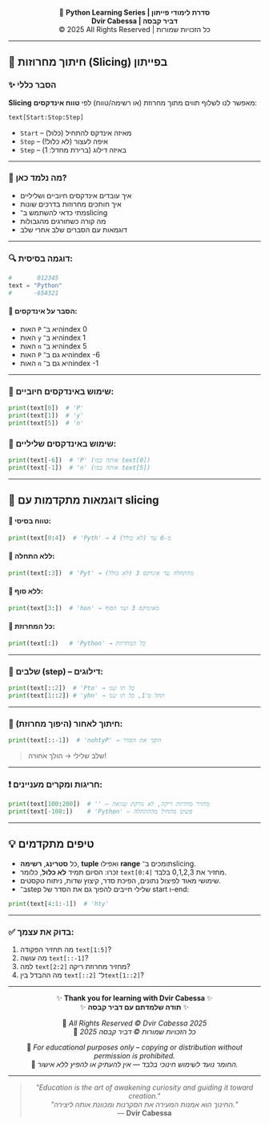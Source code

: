 <!-- DC_HEADER_START -->
<div align="center">

🐍 **Python Learning Series | סדרת לימודי פייתון**  
**Dvir Cabessa | דביר קבסה**  
© 2025 All Rights Reserved | כל הזכויות שמורות

</div>

---
<!-- DC_HEADER_END -->

## 📘 חיתוך מחרוזות (Slicing) בפייתון

### ✨ הסבר כללי

**Slicing** מאפשר לנו לשלוף תווים מתוך מחרוזת (או רשימה/טווח) לפי **טווח אינדקסים**:

```python
text[Start:Stop:Step]
```

* `Start` – מאיזה אינדקס להתחיל (כלול)
* `Stop` – איפה לעצור (לא כלול!)
* `Step` – באיזה דילוג (ברירת מחדל: 1)

---

### 🧠 מה נלמד כאן?

* איך עובדים אינדקסים חיוביים ושליליים
* איך חותכים מחרוזות בדרכים שונות
* מתי כדאי להשתמש ב־slicing
* מה קורה כשחורגים מהגבולות
* דוגמאות עם הסברים שלב אחרי שלב

---

### 🔍 דוגמה בסיסית:

```python
#       012345
text = "Python"
#      -654321
```

#### 🔸 הסבר על אינדקסים:

* האות `P` היא ב־index 0
* האות `y` היא ב־index 1
* האות `n` היא ב־index 5
* האות `P` היא גם ב־index -6
* האות `n` היא גם ב־index -1

---

### 🔹 שימוש באינדקסים חיוביים:

```python
print(text[0])  # 'P'
print(text[1])  # 'y'
print(text[5])  # 'n'
```

### 🔹 שימוש באינדקסים שליליים:

```python
print(text[-6])  # 'P' (אותה כמו text[0])
print(text[-1])  # 'n' (אותה כמו text[5])
```

---

## 🧪 דוגמאות מתקדמות עם slicing

#### 🔸 טווח בסיסי:

```python
print(text[0:4])  # 'Pyth' → מ-0 עד (לא כולל) 4
```

#### 🔸 ללא התחלה:

```python
print(text[:3])  # 'Pyt' → מהתחלה עד אינדקס 3 (לא כולל)
```

#### 🔸 ללא סוף:

```python
print(text[3:])  # 'hon' → מאינדקס 3 ועד הסוף
```

#### 🔸 כל המחרוזת:

```python
print(text[:])   # 'Python' → כל המחרוזת
```

---

### 🔁 שלבים (step) – דילוגים:

```python
print(text[::2])  # 'Pto' → כל תו שני
print(text[1::2]) # 'yhn' → תחל מ־1, כל תו שני
```

---

### 🔄 חיתוך לאחור (היפוך מחרוזת):

```python
print(text[::-1])  # 'nohtyP' → הופך את הסדר
```

> שלב שלילי → הולך אחורה!

---

### ❗ חריגות ומקרים מעניינים:

```python
print(text[100:200])  # '' – מחזיר מחרוזת ריקה, לא נזרקת שגיאה
print(text[-100:])    # 'Python' – פשוט מתחיל מההתחלה
```

---

## 💡 טיפים מתקדמים

* כל **סטרינג**, **רשימה**, **tuple** ואפילו **range** תומכים ב־slicing.
* זכרו: הסיום תמיד **לא כלול**, כלומר `text[0:4]` מחזיר את 0,1,2,3 בלבד.
* שימושי מאוד לפיצול נתונים, הפיכת סדר, קיצוץ שדות, ניתוח טקסטים.
* ב־step שלילי חייבים להפוך גם את הסדר של start ו-end:

```python
print(text[4:1:-1])  # 'hty'
```

---

### ✅ בדוק את עצמך:

1. מה תחזיר הפקודה `text[1:5]`?
2. מה עושה `text[::-1]`?
3. למה `text[2:2]` מחזיר מחרוזת ריקה?
4. מה ההבדל בין `text[::2]` ל־`text[1::2]`?

<!-- DC_FOOTER_START -->
---

<div align="center">

✨ **Thank you for learning with Dvir Cabessa** ✨  
✨ **תודה שלמדתם עם דביר קבסה** ✨  

📘 *All Rights Reserved © Dvir Cabessa 2025*  
📘 *כל הזכויות שמורות © דביר קבסה 2025*  

🔗 *For educational purposes only – copying or distribution without permission is prohibited.*  
🔗 *החומר נועד לשימוש חינוכי בלבד — אין להעתיק או להפיץ ללא אישור.*

---

> _"Education is the art of awakening curiosity and guiding it toward creation."_  
> _"החינוך הוא אמנות המעירה את הסקרנות ומכוונת אותה ליצירה."_  
> — **Dvir Cabessa**

</div>
<!-- DC_FOOTER_END -->

